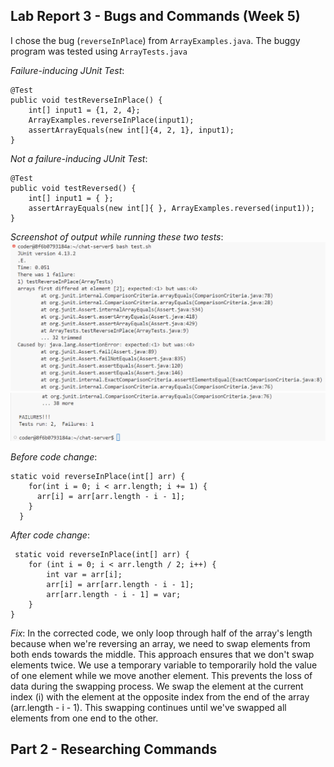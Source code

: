 Lab Report 3 - Bugs and Commands (Week 5)
---
I chose the bug (`reverseInPlace`) from `ArrayExamples.java`. The buggy program was tested using `ArrayTests.java`

_Failure-inducing JUnit Test_:
```
@Test 
public void testReverseInPlace() {
    int[] input1 = {1, 2, 4};
    ArrayExamples.reverseInPlace(input1);
    assertArrayEquals(new int[]{4, 2, 1}, input1);
}
```
_Not a failure-inducing JUnit Test_:
```
@Test
public void testReversed() {
    int[] input1 = { };
    assertArrayEquals(new int[]{ }, ArrayExamples.reversed(input1));
}
```
_Screenshot of output while running these two tests_:
![Image](savedtest.png)
![Image](savedtest2.png)

_Before code change_:
```
static void reverseInPlace(int[] arr) {
    for(int i = 0; i < arr.length; i += 1) {
      arr[i] = arr[arr.length - i - 1];
    }
  }
```
_After code change_:
```
 static void reverseInPlace(int[] arr) {
    for (int i = 0; i < arr.length / 2; i++) {
        int var = arr[i];
        arr[i] = arr[arr.length - i - 1];
        arr[arr.length - i - 1] = var;
    }
}
```
_Fix_: In the corrected code, we only loop through half of the array's length because when we're reversing an array, we need to swap elements from both ends towards the middle. This approach ensures that we don't swap elements twice. We use a temporary variable to temporarily hold the value of one element while we move another element. This prevents the loss of data during the swapping process. We swap the element at the current index (i) with the element at the opposite index from the end of the array (arr.length - i - 1). This swapping continues until we've swapped all elements from one end to the other.

Part 2 - Researching Commands
---









